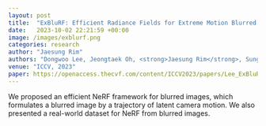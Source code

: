 ```yaml
---
layout: post
title:  "ExBluRF: Efficient Radiance Fields for Extreme Motion Blurred Images"
date:   2023-10-02 22:21:59 +00:00
image: /images/exblurf.png
categories: research
author: "Jaesung Rim"
authors: "Dongwoo Lee, Jeongtaek Oh, <strong>Jaesung Rim</strong>, Sunghyun Cho, Kyoung Mu Lee"
venue: "ICCV, 2023"
paper: https://openaccess.thecvf.com/content/ICCV2023/papers/Lee_ExBluRF_Efficient_Radiance_Fields_for_Extreme_Motion_Blurred_Images_ICCV_2023_paper.pdf
---
```


We proposed an efficient NeRF framework for blurred images, which formulates a blurred image by a trajectory of latent camera motion. We also presented a real-world dataset for NeRF from blurred images.

